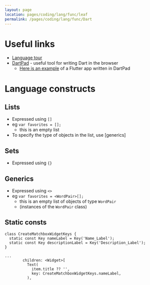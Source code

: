 ```yaml
---
layout: page
location: pages/coding/lang/func/leaf
permalink: /pages/coding/lang/func/Dart
---
```


# Useful links

- [Language tour](https://dart.dev/language)
- [DartPad](https://dartpad.dev/) - useful tool for writing Dart in the browser
    - [Here is an example](https://dartpad.dev/?id=e7076b40fb17a0fa899f9f7a154a02e8) of a Flutter app written in DartPad

# Language constructs

## Lists

- Expressed using `[]`
- eg `var favorites = [];`
    - this is an empty list
- To specify the type of objects in the list, use [generics]

## Sets

- Expressed using `{}`

## Generics

- Expressed using `<>`
- eg `var favorites = <WordPair>[];`
    - this is an empty list of objects of type `WordPair`
    - (instances of the `WordPair` class)

## Static consts

```
class CreateMatchboxWidgetKeys {
  static const Key nameLabel = Key('Name_Label');
  static const Key descriptionLabel = Key('Description_Label');
}

...
        children: <Widget>[
          Text(
            item.title ?? '',
            key: CreateMatchboxWidgetKeys.nameLabel,
          ),
```